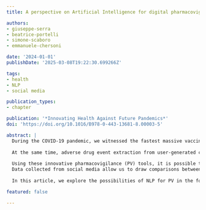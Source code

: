 ```yaml
---
title: A perspective on Artificial Intelligence for digital pharmacovigilance in pandemics

authors:
- giuseppe-serra
- beatrice-portelli
- simone-scaboro
- emmanuele-chersoni

date: '2024-01-01'
publishDate: '2025-03-08T19:22:30.699266Z'

tags:
- health
- NLP
- social media

publication_types:
- chapter

publication: '*Innovating Health Against Future Pandemics*'
doi: 'https://doi.org/10.1016/B978-0-443-13681-8.00003-5'

abstract: |
  During the COVID-19 pandemic, we witnessed the fastest massive vaccine rollout in human history. Like any other drug, vaccines have side effects, which might be harmful to the public trust when not properly communicated, hampering vaccination campaigns planned by governments. Therefore, it is of strategic importance to provide AI-empowered tools for monitoring their communication and feedback of social media users.
  
  At the same time, adverse drug event extraction from user-generated content has gained popularity as a tool to aid researchers and pharmaceutical companies in monitoring the side effects of drugs in a real-world setting.
  
  Using these innovative pharmacovigilance (PV) tools, it is possible to use natural language processing (NLP) techniques to monitor social media outlets and gain insights on how the population is reacting to information about the pandemic, vaccines, and measurement to contain infections, both from a psychological and physiological perspective.
  Data collected from social media allow us to draw comparisons between the different areas of the world, times, and living conditions, discovering meaningful patterns. Indeed, some of the socio-economic factors that characterize different geographical areas (e.g., general lifestyle, food choices, sports activities, ethnicity, economic status etc.) can have a tangible impact on the population's understanding and adherence to therapies, containing measures and more in general and diseases.
  
  In this article, we explore the possibilities of NLP for PV in the form of gathering and analyzing social media signals. We use as a case study the recent COVID-19 pandemic and show how the data collected on social media platforms such as Twitter since the start of the vaccination campaigns can provide useful insights and how this could help in future critical situations.

featured: false

---
```

